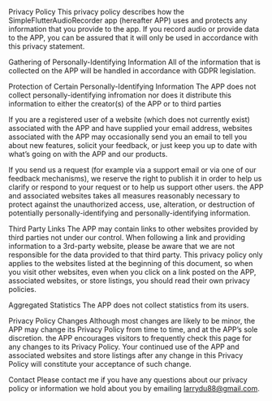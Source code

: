 Privacy Policy
This privacy policy describes how the SimpleFlutterAudioRecorder app (hereafter APP) uses and protects any information that you provide to the app. If you record audio or provide data to the APP, you can be assured that it will only be used in accordance with this privacy statement.

Gathering of Personally-Identifying Information
All of the information that is collected on the APP will be handled in accordance with GDPR legislation.

Protection of Certain Personally-Identifying Information
The APP does not collect personally-identifying infromation nor does it distribute this information to either the creator(s) of the APP or to third parties

If you are a registered user of a website (which does not currently exist) associated with the APP and have supplied your email address, websites associated with the APP may occasionally send you an email to tell you about new features, solicit your feedback, or just keep you up to date with what’s going on with the APP and our products.

If you send us a request (for example via a support email or via one of our feedback mechanisms), we reserve the right to publish it in order to help us clarify or respond to your request or to help us support other users. the APP and associated websites takes all measures reasonably necessary to protect against the unauthorized access, use, alteration, or destruction of potentially personally-identifying and personally-identifying information.

Third Party Links
The APP may contain links to other websites provided by third parties not under our control. When following a link and providing information to a 3rd-party website, please be aware that we are not responsible for the data provided to that third party. This privacy policy only applies to the websites listed at the beginning of this document, so when you visit other websites, even when you click on a link posted on the APP, associated websites, or store listings, you should read their own privacy policies.

Aggregated Statistics
The APP does not collect statistics from its users.

Privacy Policy Changes
Although most changes are likely to be minor, the APP may change its Privacy Policy from time to time, and at the APP’s sole discretion. the APP encourages visitors to frequently check this page for any changes to its Privacy Policy. Your continued use of the APP and associated websites and store listings after any change in this Privacy Policy will constitute your acceptance of such change.

Contact
Please contact me if you have any questions about our privacy policy or information we hold about you by emailing larrydu88@gmail.com.